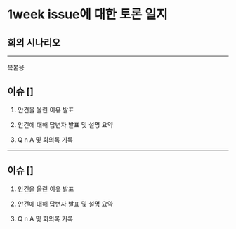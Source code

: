 # 1week issue에 대한 토론 일지
## 회의 시나리오
---
복붙용
## 이슈 []
1. 안건을 올린 이유 발표

2. 안건에 대해 답변자 발표 및 설명 요약

3. Q n A 및 회의록 기록

---

## 이슈 []
1. 안건을 올린 이유 발표

2. 안건에 대해 답변자 발표 및 설명 요약

3. Q n A 및 회의록 기록
